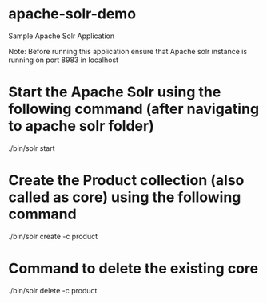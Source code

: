 # apache-solr-demo
Sample Apache Solr Application

Note: Before running this application ensure that Apache solr instance is running on port 8983 in localhost


# Start the Apache Solr using the following command (after navigating to apache solr folder)
./bin/solr start

# Create the Product collection (also called as core) using the following command
./bin/solr create -c product

# Command to delete the existing core
./bin/solr delete -c product
